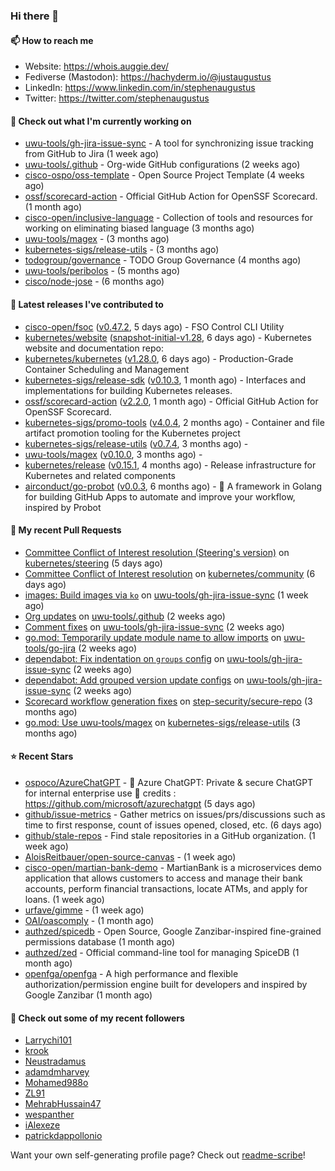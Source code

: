 ### Hi there 👋

#### 📫 How to reach me

- Website: https://whois.auggie.dev/
- Fediverse (Mastodon): https://hachyderm.io/@justaugustus
- LinkedIn: https://www.linkedin.com/in/stephenaugustus
- Twitter: https://twitter.com/stephenaugustus

#### 👷 Check out what I'm currently working on

- [uwu-tools/gh-jira-issue-sync](https://github.com/uwu-tools/gh-jira-issue-sync) - A tool for synchronizing issue tracking from GitHub to Jira (1 week ago)
- [uwu-tools/.github](https://github.com/uwu-tools/.github) - Org-wide GitHub configurations (2 weeks ago)
- [cisco-ospo/oss-template](https://github.com/cisco-ospo/oss-template) - Open Source Project Template (4 weeks ago)
- [ossf/scorecard-action](https://github.com/ossf/scorecard-action) - Official GitHub Action for OpenSSF Scorecard. (1 month ago)
- [cisco-open/inclusive-language](https://github.com/cisco-open/inclusive-language) - Collection of tools and resources for working on eliminating biased language (3 months ago)
- [uwu-tools/magex](https://github.com/uwu-tools/magex) -  (3 months ago)
- [kubernetes-sigs/release-utils](https://github.com/kubernetes-sigs/release-utils) -  (3 months ago)
- [todogroup/governance](https://github.com/todogroup/governance) - TODO Group Governance (4 months ago)
- [uwu-tools/peribolos](https://github.com/uwu-tools/peribolos) -  (5 months ago)
- [cisco/node-jose](https://github.com/cisco/node-jose) -  (6 months ago)

#### 🔭 Latest releases I've contributed to

- [cisco-open/fsoc](https://github.com/cisco-open/fsoc) ([v0.47.2](https://github.com/cisco-open/fsoc/releases/tag/v0.47.2), 5 days ago) - FSO Control CLI Utility
- [kubernetes/website](https://github.com/kubernetes/website) ([snapshot-initial-v1.28](https://github.com/kubernetes/website/releases/tag/snapshot-initial-v1.28), 6 days ago) - Kubernetes website and documentation repo: 
- [kubernetes/kubernetes](https://github.com/kubernetes/kubernetes) ([v1.28.0](https://github.com/kubernetes/kubernetes/releases/tag/v1.28.0), 6 days ago) - Production-Grade Container Scheduling and Management
- [kubernetes-sigs/release-sdk](https://github.com/kubernetes-sigs/release-sdk) ([v0.10.3](https://github.com/kubernetes-sigs/release-sdk/releases/tag/v0.10.3), 1 month ago) - Interfaces and implementations for building Kubernetes releases.
- [ossf/scorecard-action](https://github.com/ossf/scorecard-action) ([v2.2.0](https://github.com/ossf/scorecard-action/releases/tag/v2.2.0), 1 month ago) - Official GitHub Action for OpenSSF Scorecard.
- [kubernetes-sigs/promo-tools](https://github.com/kubernetes-sigs/promo-tools) ([v4.0.4](https://github.com/kubernetes-sigs/promo-tools/releases/tag/v4.0.4), 2 months ago) - Container and file artifact promotion tooling for the Kubernetes project
- [kubernetes-sigs/release-utils](https://github.com/kubernetes-sigs/release-utils) ([v0.7.4](https://github.com/kubernetes-sigs/release-utils/releases/tag/v0.7.4), 3 months ago) - 
- [uwu-tools/magex](https://github.com/uwu-tools/magex) ([v0.10.0](https://github.com/uwu-tools/magex/releases/tag/v0.10.0), 3 months ago) - 
- [kubernetes/release](https://github.com/kubernetes/release) ([v0.15.1](https://github.com/kubernetes/release/releases/tag/v0.15.1), 4 months ago) - Release infrastructure for Kubernetes and related components
- [airconduct/go-probot](https://github.com/airconduct/go-probot) ([v0.0.3](https://github.com/airconduct/go-probot/releases/tag/v0.0.3), 6 months ago) - 🤖 A framework in Golang for building GitHub Apps to automate and improve your workflow, inspired by Probot

#### 🔨 My recent Pull Requests

- [Committee Conflict of Interest resolution (Steering&#39;s version)](https://github.com/kubernetes/steering/pull/272) on [kubernetes/steering](https://github.com/kubernetes/steering) (5 days ago)
- [Committee Conflict of Interest resolution](https://github.com/kubernetes/community/pull/7468) on [kubernetes/community](https://github.com/kubernetes/community) (6 days ago)
- [images: Build images via `ko`](https://github.com/uwu-tools/gh-jira-issue-sync/pull/165) on [uwu-tools/gh-jira-issue-sync](https://github.com/uwu-tools/gh-jira-issue-sync) (1 week ago)
- [Org updates](https://github.com/uwu-tools/.github/pull/21) on [uwu-tools/.github](https://github.com/uwu-tools/.github) (2 weeks ago)
- [Comment fixes](https://github.com/uwu-tools/gh-jira-issue-sync/pull/146) on [uwu-tools/gh-jira-issue-sync](https://github.com/uwu-tools/gh-jira-issue-sync) (2 weeks ago)
- [go.mod: Temporarily update module name to allow imports](https://github.com/uwu-tools/go-jira/pull/1) on [uwu-tools/go-jira](https://github.com/uwu-tools/go-jira) (2 weeks ago)
- [dependabot: Fix indentation on `groups` config](https://github.com/uwu-tools/gh-jira-issue-sync/pull/138) on [uwu-tools/gh-jira-issue-sync](https://github.com/uwu-tools/gh-jira-issue-sync) (2 weeks ago)
- [dependabot: Add grouped version update configs](https://github.com/uwu-tools/gh-jira-issue-sync/pull/137) on [uwu-tools/gh-jira-issue-sync](https://github.com/uwu-tools/gh-jira-issue-sync) (2 weeks ago)
- [Scorecard workflow generation fixes](https://github.com/step-security/secure-repo/pull/2110) on [step-security/secure-repo](https://github.com/step-security/secure-repo) (3 months ago)
- [go.mod: Use uwu-tools/magex](https://github.com/kubernetes-sigs/release-utils/pull/78) on [kubernetes-sigs/release-utils](https://github.com/kubernetes-sigs/release-utils) (3 months ago)

#### ⭐ Recent Stars

- [ospoco/AzureChatGPT](https://github.com/ospoco/AzureChatGPT) -  🤖 Azure ChatGPT: Private &amp; secure ChatGPT for internal enterprise use 💼 credits : https://github.com/microsoft/azurechatgpt (5 days ago)
- [github/issue-metrics](https://github.com/github/issue-metrics) - Gather metrics on issues/prs/discussions such as time to first response, count of issues opened, closed, etc. (6 days ago)
- [github/stale-repos](https://github.com/github/stale-repos) - Find stale repositories in a GitHub organization. (1 week ago)
- [AloisReitbauer/open-source-canvas](https://github.com/AloisReitbauer/open-source-canvas) -  (1 week ago)
- [cisco-open/martian-bank-demo](https://github.com/cisco-open/martian-bank-demo) - MartianBank is a microservices demo application that allows customers to access and manage their bank accounts, perform financial transactions, locate ATMs, and apply for loans. (1 week ago)
- [urfave/gimme](https://github.com/urfave/gimme) -  (1 week ago)
- [OAI/oascomply](https://github.com/OAI/oascomply) -  (1 month ago)
- [authzed/spicedb](https://github.com/authzed/spicedb) - Open Source, Google Zanzibar-inspired fine-grained permissions database (1 month ago)
- [authzed/zed](https://github.com/authzed/zed) - Official command-line tool for managing SpiceDB (1 month ago)
- [openfga/openfga](https://github.com/openfga/openfga) - A high performance and flexible authorization/permission engine built for developers and inspired by Google Zanzibar (1 month ago)

#### 👯 Check out some of my recent followers

- [Larrychi101](https://github.com/Larrychi101)
- [krook](https://github.com/krook)
- [Neustradamus](https://github.com/Neustradamus)
- [adamdmharvey](https://github.com/adamdmharvey)
- [Mohamed988o](https://github.com/Mohamed988o)
- [ZL91](https://github.com/ZL91)
- [MehrabHussain47](https://github.com/MehrabHussain47)
- [wespanther](https://github.com/wespanther)
- [iAlexeze](https://github.com/iAlexeze)
- [patrickdappollonio](https://github.com/patrickdappollonio)

Want your own self-generating profile page? Check out [readme-scribe](https://github.com/muesli/readme-scribe)!
